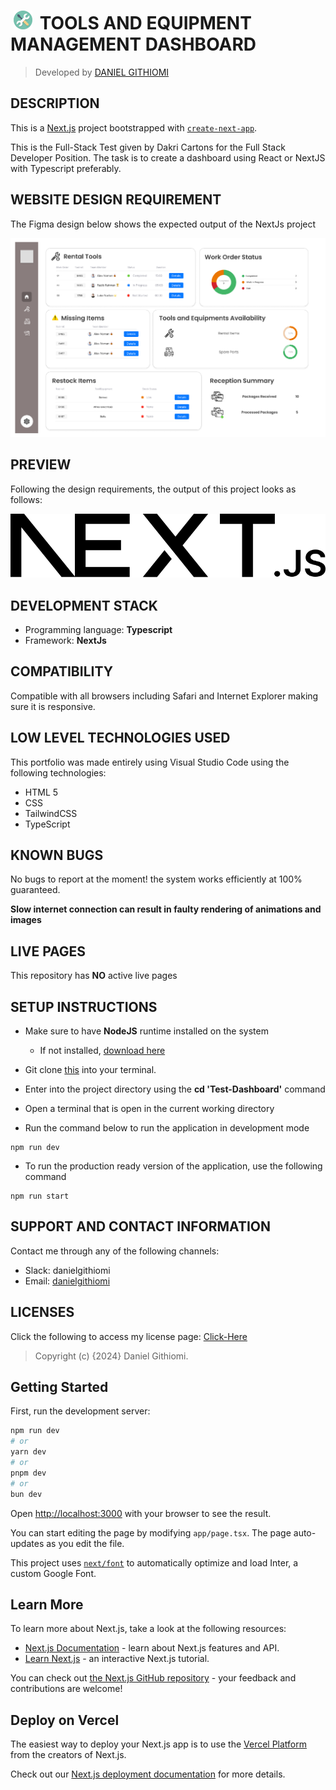 # [<img src="public/logo.png" height="30" style="margin:0 5px" alt="Portfolio"/>](https://githiomi.github.io/HGHF) TOOLS AND EQUIPMENT MANAGEMENT DASHBOARD

> Developed by <a href="http://github.com/githiomi">DANIEL GITHIOMI</a>

## DESCRIPTION

This is a [Next.js](https://nextjs.org/) project bootstrapped with [`create-next-app`](https://github.com/vercel/next.js/tree/canary/packages/create-next-app).

This is the Full-Stack Test given by Dakri Cartons for the Full Stack Developer Position. The task is to create a dashboard using React or NextJS with Typescript preferably.

## WEBSITE DESIGN REQUIREMENT

The Figma design below shows the expected output of the NextJs project

![Desgin](./public/dashboard_guideline.png)

## PREVIEW

Following the design requirements, the output of this project looks as follows:

![Website Preview](./public//next.svg)

## DEVELOPMENT STACK

* Programming language: __Typescript__
* Framework: __NextJs__

## COMPATIBILITY

Compatible with all browsers including Safari and Internet Explorer making sure it is responsive.

## LOW LEVEL TECHNOLOGIES USED

This portfolio was made entirely using Visual Studio Code using the following technologies:

* HTML 5
* CSS
* TailwindCSS
* TypeScript

## KNOWN BUGS

No bugs to report at the moment! the system works efficiently at 100% guaranteed.

__Slow internet connection can result in faulty rendering of animations and images__

## LIVE PAGES

This repository has __NO__ active live pages

## SETUP INSTRUCTIONS

* Make sure to have __NodeJS__ runtime installed on the system
  * If not installed, [download here](https://nodejs.org/en/download)

* Git clone [this](https://www.github.com/githiomi/Test-Dashboard) into your terminal.  
* Enter into the project directory using the __cd 'Test-Dashboard'__ command
* Open a terminal that is open in the current working directory
* Run the command below to run the application in development mode

``` (Javasript)
npm run dev
```

* To run the production ready version of the application, use the following command

``` (Javasript)
npm run start
```

## SUPPORT AND CONTACT INFORMATION

Contact me through any of the following channels:

* Slack: danielgithiomi
* Email: [danielgithiomi](danielgithiomi@gmail.com)

## LICENSES

Click the following to access my license page: [Click-Here](https://githiomi.github.io/Privacy-Policy/)

> Copyright (c) {2024} Daniel Githiomi.


## Getting Started

First, run the development server:

```bash
npm run dev
# or
yarn dev
# or
pnpm dev
# or
bun dev
```

Open [http://localhost:3000](http://localhost:3000) with your browser to see the result.

You can start editing the page by modifying `app/page.tsx`. The page auto-updates as you edit the file.

This project uses [`next/font`](https://nextjs.org/docs/basic-features/font-optimization) to automatically optimize and load Inter, a custom Google Font.

## Learn More

To learn more about Next.js, take a look at the following resources:

- [Next.js Documentation](https://nextjs.org/docs) - learn about Next.js features and API.
- [Learn Next.js](https://nextjs.org/learn) - an interactive Next.js tutorial.

You can check out [the Next.js GitHub repository](https://github.com/vercel/next.js/) - your feedback and contributions are welcome!

## Deploy on Vercel

The easiest way to deploy your Next.js app is to use the [Vercel Platform](https://vercel.com/new?utm_medium=default-template&filter=next.js&utm_source=create-next-app&utm_campaign=create-next-app-readme) from the creators of Next.js.

Check out our [Next.js deployment documentation](https://nextjs.org/docs/deployment) for more details.
